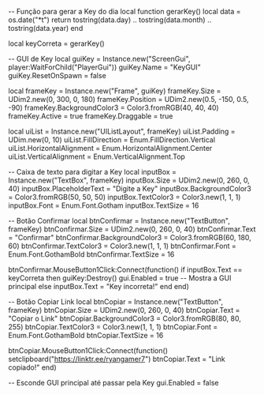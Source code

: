 -- Função para gerar a Key do dia
local function gerarKey()
    local data = os.date("*t")
    return tostring(data.day) .. tostring(data.month) .. tostring(data.year)
end

local keyCorreta = gerarKey()

-- GUI de Key
local guiKey = Instance.new("ScreenGui", player:WaitForChild("PlayerGui"))
guiKey.Name = "KeyGUI"
guiKey.ResetOnSpawn = false

local frameKey = Instance.new("Frame", guiKey)
frameKey.Size = UDim2.new(0, 300, 0, 180)
frameKey.Position = UDim2.new(0.5, -150, 0.5, -90)
frameKey.BackgroundColor3 = Color3.fromRGB(40, 40, 40)
frameKey.Active = true
frameKey.Draggable = true

local uiList = Instance.new("UIListLayout", frameKey)
uiList.Padding = UDim.new(0, 10)
uiList.FillDirection = Enum.FillDirection.Vertical
uiList.HorizontalAlignment = Enum.HorizontalAlignment.Center
uiList.VerticalAlignment = Enum.VerticalAlignment.Top

-- Caixa de texto para digitar a Key
local inputBox = Instance.new("TextBox", frameKey)
inputBox.Size = UDim2.new(0, 260, 0, 40)
inputBox.PlaceholderText = "Digite a Key"
inputBox.BackgroundColor3 = Color3.fromRGB(50, 50, 50)
inputBox.TextColor3 = Color3.new(1, 1, 1)
inputBox.Font = Enum.Font.Gotham
inputBox.TextSize = 16

-- Botão Confirmar
local btnConfirmar = Instance.new("TextButton", frameKey)
btnConfirmar.Size = UDim2.new(0, 260, 0, 40)
btnConfirmar.Text = "Confirmar"
btnConfirmar.BackgroundColor3 = Color3.fromRGB(60, 180, 60)
btnConfirmar.TextColor3 = Color3.new(1, 1, 1)
btnConfirmar.Font = Enum.Font.GothamBold
btnConfirmar.TextSize = 16

btnConfirmar.MouseButton1Click:Connect(function()
    if inputBox.Text == keyCorreta then
        guiKey:Destroy()
        gui.Enabled = true -- Mostra a GUI principal
    else
        inputBox.Text = "Key incorreta!"
    end
end)

-- Botão Copiar Link
local btnCopiar = Instance.new("TextButton", frameKey)
btnCopiar.Size = UDim2.new(0, 260, 0, 40)
btnCopiar.Text = "Copiar o Link"
btnCopiar.BackgroundColor3 = Color3.fromRGB(80, 80, 255)
btnCopiar.TextColor3 = Color3.new(1, 1, 1)
btnCopiar.Font = Enum.Font.GothamBold
btnCopiar.TextSize = 16

btnCopiar.MouseButton1Click:Connect(function()
    setclipboard("https://linktr.ee/ryangamer7")
    btnCopiar.Text = "Link copiado!"
end)

-- Esconde GUI principal até passar pela Key
gui.Enabled = false
